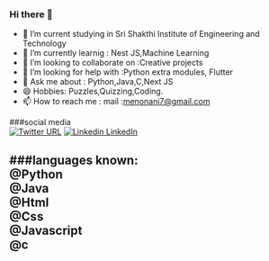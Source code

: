 ### Hi there 👋
- 🔭 I’m current studying in Sri Shakthi Institute of Engineering and Technology<br/>
- 🌱 I’m currently learnig : Nest JS,Machine Learning<br/>
- 👯 I’m looking to collaborate on :Creative projects <br/>
- 🤔 I’m looking for help with :Python extra modules, Flutter<br/>
- 💬 Ask me about : Python,Java,C,Next JS<br/>
- 😄 Hobbies: Puzzles,Quizzing,Coding.<br/>
- 📫 How to reach me : mail :menonani7@gmail.com<br/>

###social media<br/>
[![Twitter URL](https://img.shields.io/twitter/url/https/twitter.com/bukotsunikki.svg?style=social&label=Twitter)](https://twitter.com/anirudhrk8)
[![Linkedin](https://i.stack.imgur.com/gVE0j.png) LinkedIn](https://www.linkedin.com/in/anirudh-r-k-17103a233/)

###languages known:<br/>
@Python<br/>
@Java<br/>
@Html<br/>
@Css<br/>
@Javascript<br/>
@c<br/>
- 
